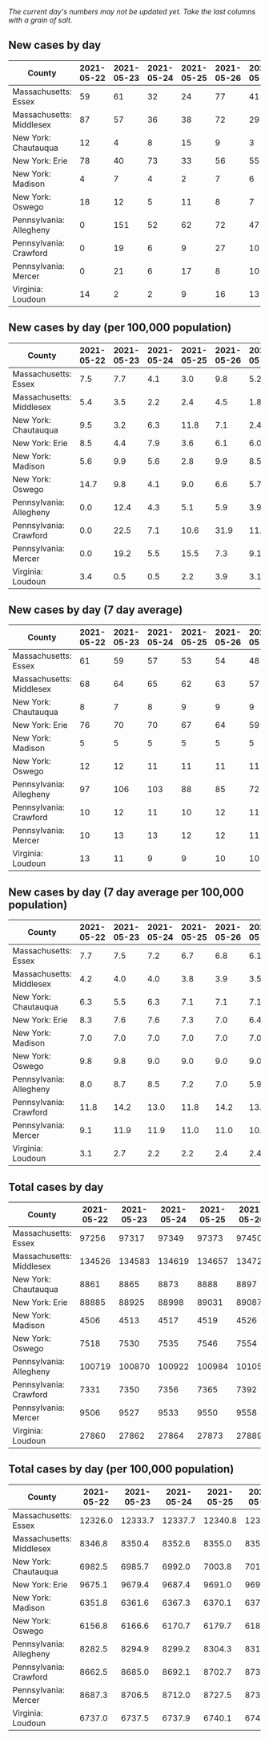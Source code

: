 _The current day's numbers may not be updated yet. Take the last columns with a grain of salt._
## New cases by day

| County | 2021-05-22 | 2021-05-23 | 2021-05-24 | 2021-05-25 | 2021-05-26 | 2021-05-27 | 2021-05-28 |
| --- | --- | --- | --- | --- | --- | --- | --- |
| Massachusetts: Essex | 59 | 61 | 32 | 24 | 77 | 41 | 25 |
| Massachusetts: Middlesex | 87 | 57 | 36 | 38 | 72 | 29 | 59 |
| New York: Chautauqua | 12 | 4 | 8 | 15 | 9 | 3 | 3 |
| New York: Erie | 78 | 40 | 73 | 33 | 56 | 55 | 38 |
| New York: Madison | 4 | 7 | 4 | 2 | 7 | 6 | 1 |
| New York: Oswego | 18 | 12 | 5 | 11 | 8 | 7 | 4 |
| Pennsylvania: Allegheny | 0 | 151 | 52 | 62 | 72 | 47 | 72 |
| Pennsylvania: Crawford | 0 | 19 | 6 | 9 | 27 | 10 | 27 |
| Pennsylvania: Mercer | 0 | 21 | 6 | 17 | 8 | 10 | 17 |
| Virginia: Loudoun | 14 | 2 | 2 | 9 | 16 | 13 | 14 |

## New cases by day (per 100,000 population)

| County | 2021-05-22 | 2021-05-23 | 2021-05-24 | 2021-05-25 | 2021-05-26 | 2021-05-27 | 2021-05-28 |
| --- | --- | --- | --- | --- | --- | --- | --- |
| Massachusetts: Essex | 7.5 | 7.7 | 4.1 | 3.0 | 9.8 | 5.2 | 3.2 |
| Massachusetts: Middlesex | 5.4 | 3.5 | 2.2 | 2.4 | 4.5 | 1.8 | 3.7 |
| New York: Chautauqua | 9.5 | 3.2 | 6.3 | 11.8 | 7.1 | 2.4 | 2.4 |
| New York: Erie | 8.5 | 4.4 | 7.9 | 3.6 | 6.1 | 6.0 | 4.1 |
| New York: Madison | 5.6 | 9.9 | 5.6 | 2.8 | 9.9 | 8.5 | 1.4 |
| New York: Oswego | 14.7 | 9.8 | 4.1 | 9.0 | 6.6 | 5.7 | 3.3 |
| Pennsylvania: Allegheny | 0.0 | 12.4 | 4.3 | 5.1 | 5.9 | 3.9 | 5.9 |
| Pennsylvania: Crawford | 0.0 | 22.5 | 7.1 | 10.6 | 31.9 | 11.8 | 31.9 |
| Pennsylvania: Mercer | 0.0 | 19.2 | 5.5 | 15.5 | 7.3 | 9.1 | 15.5 |
| Virginia: Loudoun | 3.4 | 0.5 | 0.5 | 2.2 | 3.9 | 3.1 | 3.4 |

## New cases by day (7 day average)

| County | 2021-05-22 | 2021-05-23 | 2021-05-24 | 2021-05-25 | 2021-05-26 | 2021-05-27 | 2021-05-28 |
| --- | --- | --- | --- | --- | --- | --- | --- |
| Massachusetts: Essex | 61 | 59 | 57 | 53 | 54 | 48 | 46 |
| Massachusetts: Middlesex | 68 | 64 | 65 | 62 | 63 | 57 | 54 |
| New York: Chautauqua | 8 | 7 | 8 | 9 | 9 | 9 | 8 |
| New York: Erie | 76 | 70 | 70 | 67 | 64 | 59 | 53 |
| New York: Madison | 5 | 5 | 5 | 5 | 5 | 5 | 4 |
| New York: Oswego | 12 | 12 | 11 | 11 | 11 | 11 | 9 |
| Pennsylvania: Allegheny | 97 | 106 | 103 | 88 | 85 | 72 | 65 |
| Pennsylvania: Crawford | 10 | 12 | 11 | 10 | 12 | 11 | 14 |
| Pennsylvania: Mercer | 10 | 13 | 13 | 12 | 12 | 11 | 11 |
| Virginia: Loudoun | 13 | 11 | 9 | 9 | 10 | 10 | 10 |

## New cases by day (7 day average per 100,000 population)

| County | 2021-05-22 | 2021-05-23 | 2021-05-24 | 2021-05-25 | 2021-05-26 | 2021-05-27 | 2021-05-28 |
| --- | --- | --- | --- | --- | --- | --- | --- |
| Massachusetts: Essex | 7.7 | 7.5 | 7.2 | 6.7 | 6.8 | 6.1 | 5.8 |
| Massachusetts: Middlesex | 4.2 | 4.0 | 4.0 | 3.8 | 3.9 | 3.5 | 3.4 |
| New York: Chautauqua | 6.3 | 5.5 | 6.3 | 7.1 | 7.1 | 7.1 | 6.3 |
| New York: Erie | 8.3 | 7.6 | 7.6 | 7.3 | 7.0 | 6.4 | 5.8 |
| New York: Madison | 7.0 | 7.0 | 7.0 | 7.0 | 7.0 | 7.0 | 5.6 |
| New York: Oswego | 9.8 | 9.8 | 9.0 | 9.0 | 9.0 | 9.0 | 7.4 |
| Pennsylvania: Allegheny | 8.0 | 8.7 | 8.5 | 7.2 | 7.0 | 5.9 | 5.3 |
| Pennsylvania: Crawford | 11.8 | 14.2 | 13.0 | 11.8 | 14.2 | 13.0 | 16.5 |
| Pennsylvania: Mercer | 9.1 | 11.9 | 11.9 | 11.0 | 11.0 | 10.1 | 10.1 |
| Virginia: Loudoun | 3.1 | 2.7 | 2.2 | 2.2 | 2.4 | 2.4 | 2.4 |

## Total cases by day

| County | 2021-05-22 | 2021-05-23 | 2021-05-24 | 2021-05-25 | 2021-05-26 | 2021-05-27 | 2021-05-28 |
| --- | --- | --- | --- | --- | --- | --- | --- |
| Massachusetts: Essex | 97256 | 97317 | 97349 | 97373 | 97450 | 97491 | 97516 |
| Massachusetts: Middlesex | 134526 | 134583 | 134619 | 134657 | 134729 | 134758 | 134817 |
| New York: Chautauqua | 8861 | 8865 | 8873 | 8888 | 8897 | 8900 | 8903 |
| New York: Erie | 88885 | 88925 | 88998 | 89031 | 89087 | 89142 | 89180 |
| New York: Madison | 4506 | 4513 | 4517 | 4519 | 4526 | 4532 | 4533 |
| New York: Oswego | 7518 | 7530 | 7535 | 7546 | 7554 | 7561 | 7565 |
| Pennsylvania: Allegheny | 100719 | 100870 | 100922 | 100984 | 101056 | 101103 | 101175 |
| Pennsylvania: Crawford | 7331 | 7350 | 7356 | 7365 | 7392 | 7402 | 7429 |
| Pennsylvania: Mercer | 9506 | 9527 | 9533 | 9550 | 9558 | 9568 | 9585 |
| Virginia: Loudoun | 27860 | 27862 | 27864 | 27873 | 27889 | 27902 | 27916 |

## Total cases by day (per 100,000 population)

| County | 2021-05-22 | 2021-05-23 | 2021-05-24 | 2021-05-25 | 2021-05-26 | 2021-05-27 | 2021-05-28 |
| --- | --- | --- | --- | --- | --- | --- | --- |
| Massachusetts: Essex | 12326.0 | 12333.7 | 12337.7 | 12340.8 | 12350.5 | 12355.7 | 12358.9 |
| Massachusetts: Middlesex | 8346.8 | 8350.4 | 8352.6 | 8355.0 | 8359.4 | 8361.2 | 8364.9 |
| New York: Chautauqua | 6982.5 | 6985.7 | 6992.0 | 7003.8 | 7010.9 | 7013.2 | 7015.6 |
| New York: Erie | 9675.1 | 9679.4 | 9687.4 | 9691.0 | 9697.1 | 9703.0 | 9707.2 |
| New York: Madison | 6351.8 | 6361.6 | 6367.3 | 6370.1 | 6379.9 | 6388.4 | 6389.8 |
| New York: Oswego | 6156.8 | 6166.6 | 6170.7 | 6179.7 | 6186.3 | 6192.0 | 6195.3 |
| Pennsylvania: Allegheny | 8282.5 | 8294.9 | 8299.2 | 8304.3 | 8310.2 | 8314.1 | 8320.0 |
| Pennsylvania: Crawford | 8662.5 | 8685.0 | 8692.1 | 8702.7 | 8734.6 | 8746.4 | 8778.3 |
| Pennsylvania: Mercer | 8687.3 | 8706.5 | 8712.0 | 8727.5 | 8734.8 | 8744.0 | 8759.5 |
| Virginia: Loudoun | 6737.0 | 6737.5 | 6737.9 | 6740.1 | 6744.0 | 6747.1 | 6750.5 |
